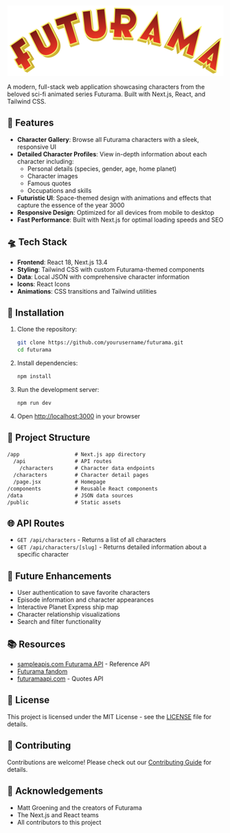 ![🚀 Futurama](/public/logo.svg)

A modern, full-stack web application showcasing characters from the beloved sci-fi animated series Futurama. Built with Next.js, React, and Tailwind CSS.

## 🌌 Features

- **Character Gallery**: Browse all Futurama characters with a sleek, responsive UI
- **Detailed Character Profiles**: View in-depth information about each character including:
  - Personal details (species, gender, age, home planet)
  - Character images
  - Famous quotes
  - Occupations and skills
- **Futuristic UI**: Space-themed design with animations and effects that capture the essence of the year 3000
- **Responsive Design**: Optimized for all devices from mobile to desktop
- **Fast Performance**: Built with Next.js for optimal loading speeds and SEO

## 🛸 Tech Stack

- **Frontend**: React 18, Next.js 13.4
- **Styling**: Tailwind CSS with custom Futurama-themed components
- **Data**: Local JSON with comprehensive character information
- **Icons**: React Icons
- **Animations**: CSS transitions and Tailwind utilities

## 🔧 Installation

1. Clone the repository:
   ```bash
   git clone https://github.com/yourusername/futurama.git
   cd futurama
   ```

2. Install dependencies:
   ```bash
   npm install
   ```

3. Run the development server:
   ```bash
   npm run dev
   ```

4. Open [http://localhost:3000](http://localhost:3000) in your browser

## 📁 Project Structure

```
/app                  # Next.js app directory
  /api                # API routes
    /characters       # Character data endpoints
  /characters         # Character detail pages
  /page.jsx           # Homepage
/components           # Reusable React components
/data                 # JSON data sources
/public               # Static assets
```

## 🌐 API Routes

- `GET /api/characters` - Returns a list of all characters
- `GET /api/characters/[slug]` - Returns detailed information about a specific character

## 🔮 Future Enhancements

- User authentication to save favorite characters
- Episode information and character appearances
- Interactive Planet Express ship map
- Character relationship visualizations
- Search and filter functionality

## 📚 Resources

- [sampleapis.com Futurama API](https://api.sampleapis.com/futurama/characters) - Reference API
- [Futurama fandom](https://futurama.fandom.com)
- [futuramaapi.com](https://futuramaapi.com) - Quotes API

## 📄 License

This project is licensed under the MIT License - see the [LICENSE](LICENSE) file for details.

## 🤝 Contributing

Contributions are welcome! Please check out our [Contributing Guide](CONTRIBUTING.md) for details.

## 🙏 Acknowledgements

- Matt Groening and the creators of Futurama
- The Next.js and React teams
- All contributors to this project